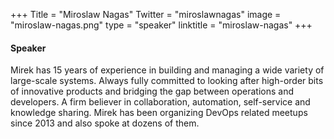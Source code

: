 +++
Title = "Miroslaw Nagas"
Twitter = "miroslawnagas"
image = "miroslaw-nagas.png"
type = "speaker"
linktitle = "miroslaw-nagas"
+++

#### Speaker

Mirek has 15 years of experience in building and managing a wide variety of large-scale systems. Always fully committed to looking after high-order bits of innovative products and bridging the gap between operations and developers. A firm believer in collaboration, automation, self-service and knowledge sharing. Mirek has been organizing DevOps related meetups since 2013 and also spoke at dozens of them.

